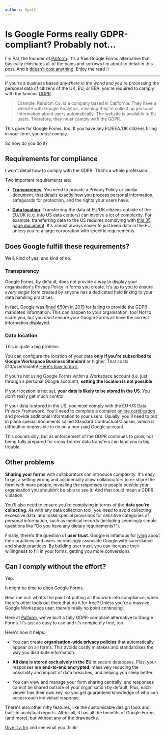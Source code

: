 ```yaml
---
authors: [pal]
---
```


# Is Google Forms really GDPR-compliant? Probably not...

I'm Pal, the founder of [Palform](https://palform.app). It's a free Google Forms alternative that basically eliminates all of the pains and sorrows I'm about to detail in this post. And it [doesn't cost anything](https://palform.app/#pricing). Enjoy the read :)

---

If you're a business based _anywhere in the world_ and you're processing the personal data of citizens of the UK, EU, or EEA, you're required to comply with the famous [GDPR](https://gdpr.algolia.com/).

> Example: Random Co. is a company based in California. They have a website with Google Analytics, meaning they're collecting personal information about users automatically. The website is available to EU users. Therefore, they must comply with the GDPR.

This goes for Google Forms, too. If you have any EU/EEA/UK citizens filling in your form, you _must_ comply.

So how do you do it?

## Requirements for compliance

I won't detail how to comply with the GDPR. That's a whole profession.

Two important requirements are:

- **[Transparency](https://gdpr.algolia.com/gdpr-article-12)**. You need to provide a Privacy Policy or similar document, that details exactly how you process personal information, safeguards for protection, and the rights your users have.

- **[Data location](https://gdpr.algolia.com/gdpr-article-44)**. Transferring the data of EU/UK citizens outside of the EU/UK (e.g. into US data centers) can involve a _lot_ of complexity. For example, transferring data to the US requires complying with [this 35 page document](https://assets.publishing.service.gov.uk/media/64ee1cb2da8451000d6323be/eu_us_data_privacy_framework_principles.pdf). It's almost always easier to just keep data in the EU, unless you're a large corporation with specific requirements.

## Does Google fulfill these requirements?

Well, kind of yes, and kind of no.

### Transparency

Google Forms, by default, does not provide a way to display your organisation's Privacy Policy in forms you create. It's up to you to ensure _every single_ form created by anyone has a dedicated field linking to your data handling practices.

In fact, Google was [fined €50m in 2019](https://www.bbc.com/news/technology-46944696) for failing to provide the GDPR-mandated information. This can happen to your organisation, too! Not to scare you, but you _must_ ensure your Google Forms all have the correct information displayed.

### Data location

This is quite a big problem.

You can configure the location of your data **only if you're subscribed to Google Workspace Business Standard** or higher. That costs £10/user/month! [Here's how to do it](https://support.google.com/a/answer/14310028?hl=en).

If you're not using Google Forms within a Workspace account (i.e. just through a personal Google account), **setting the location is not possible**.

If your location is not set, **your data is likely to be stored in the US**. You don't really get much control.

If your data is stored in the US, you _must_ comply with the EU-US Data Privacy Framework. You'll need to complete a complex [online certification](https://www.dataprivacyframework.gov/) and provide additional information to your users. Usually, you'll need to put in place special documents called Standard Contractual Clauses, which is difficult or impossible to do on a non-paid Google account.

This sounds silly, but as enforcement of the GDPR continues to grow, not being fully prepared for cross-border data transfers can land you in big trouble.

## Other problems

**Sharing your forms** with collaborators can introduce complexity. It's easy to get a setting wrong and accidentally allow collaborators to re-share the form with more people, revealing the responses to people outside your organisation you shouldn't be able to see it. And that could mean a GDPR violation.

You'll also need to ensure you're complying in terms of the **data you're collecting**. As with any data collection tool, you need to avoid collecting excessive data, and make special provisions for sensitive categories of personal information, such as medical records (including seemingly simple questions like "Do you have any dietary requirements?").

Finally, there's the question of **user trust**. Google is infamous for [lying](https://www.bbc.com/news/technology-63635380) about their practices and users increasingly associate Google with surveillance and shady practices. By building user trust, you can increase their willingness to fill in your forms, getting you more conversions.

## Can I comply without the effort?

Yep.

It might be time to ditch Google Forms.

Hear me out: what's the point of putting all this work into compliance, when there's other tools out there that do it for free? Unless you're a massive Google Workspace user, there's really no point continuing.

Here at [Palform](https://palform.app), we've built a fully GDPR-compliant alternative to Google Forms. It's just as easy to use and it's completely free, too.

Here's how it helps:

- You can create **organisation-wide privacy policies** that automatically appear on all forms. This avoids costly mistakes and standardises the way you distribute information.

- **All data is stored exclusively in the EU** in secure databases. Plus, your responses are **end-to-end encrypted**, massively reducing the possibility and impact of data breaches, and helping you sleep better.

- You can view and manage your form sharing centrally, and responses cannot be shared outside of your organisation by default. Plus, each viewer has their own key, so you get guaranteed knowledge of who can access each individual response.

There's also other nifty features, like the customisable design tools and built-in analytical reports. All-in-all, it has all the benefits of Google Forms (and more), but without any of the drawbacks.

[Give it a try](https://palform.app) and see what you think!
